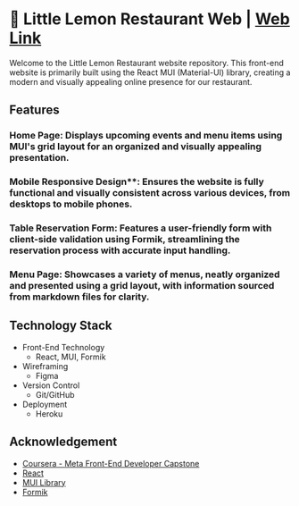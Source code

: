# 🍋 Little Lemon Restaurant Web    |    [Web Link](https://little-lemon-restaurant-88e8841b3bad.herokuapp.com/)
Welcome to the Little Lemon Restaurant website repository. This front-end website is primarily built using the React MUI (Material-UI) library, creating a modern and visually appealing online presence for our restaurant.

## Features
### **Home Page**: Displays upcoming events and menu items using MUI's grid layout for an organized and visually appealing presentation.
### Mobile Responsive Design**: Ensures the website is fully functional and visually consistent across various devices, from desktops to mobile phones.
### **Table Reservation Form**: Features a user-friendly form with client-side validation using Formik, streamlining the reservation process with accurate input handling.
### **Menu Page**: Showcases a variety of menus, neatly organized and presented using a grid layout, with information sourced from markdown files for clarity.

## Technology Stack
- Front-End Technology
    - React, MUI, Formik
- Wireframing
    - Figma
- Version Control
    - Git/GitHub
- Deployment
    - Heroku

## Acknowledgement
- [Coursera - Meta Front-End Developer Capstone](https://www.coursera.org/learn/meta-front-end-developer-capstone?specialization=meta-front-end-developer&utm_source=gg&utm_medium=sem&utm_campaign=B2C_NAMER_meta-front-end-developer_meta_FTCOF_professional-certificates_facebook-meta-country-US-country-CA&utm_content=B2C&campaignid=17619184706&adgroupid=155368542681&device=c&keyword=&matchtype=&network=g&devicemodel=&adpostion=&creativeid=667209512086&hide_mobile_promo&gclid=EAIaIQobChMIlt6it9DMgQMVNPSUCR0aEALOEAAYASAAEgKd2vD_BwE)
- [React](https://react.dev/)
- [MUI Library](https://mui.com/)
- [Formik](https://formik.org/docs/examples/with-material-ui)
